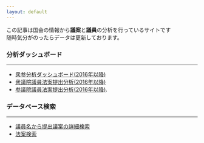 ```yaml
---
layout: default
---
```


この記事は国会の情報から**議案**と**議員**の分析を行っているサイトです  
随時気分がのったらデータは更新しております。

### 分析ダッシュボード

* * *

*   [衆参分析ダッシュボード(2016年以降)](http://heroktometabase.herokuapp.com/public/dashboard/b6e6e0d9-70c8-4d00-a283-906b25975bbf)
*   [衆議院議員法案提出分析(2016年以降)](http://heroktometabase.herokuapp.com/public/dashboard/9c0c8a56-b736-4fd5-91da-e4f01acd2146)
*   [参議院議員法案提出分析(2016年以降)](http://heroktometabase.herokuapp.com/public/dashboard/2d95f50d-56f0-4cc6-b733-0a52fdcee022).

### データベース検索

* * *

*   [議員名から提出議案の詳細検索](http://heroktometabase.herokuapp.com/public/question/35ba207c-c89f-4959-b624-225ce75a4c6b)
*   [法案検索](http://heroktometabase.herokuapp.com/public/question/8fdb47df-b4e7-4f4b-8db0-3058ef088e8e)

<!---
There should be whitespace between paragraphs.

There should be whitespace between paragraphs. We recommend including a README, or a file with information about your project.

# Header 1

This is a normal paragraph following a header. GitHub is a code hosting platform for version control and collaboration. It lets you and others work together on projects from anywhere.

## Header 2

> This is a blockquote following a header.
>
> When something is important enough, you do it even if the odds are not in your favor.

### Header 3

```js
// Javascript code with syntax highlighting.
var fun = function lang(l) {
  dateformat.i18n = require('./lang/' + l)
  return true;
}
```

```ruby
# Ruby code with syntax highlighting
GitHubPages::Dependencies.gems.each do |gem, version|
  s.add_dependency(gem, "= #{version}")
end
```

#### Header 4

*   This is an unordered list following a header.
*   This is an unordered list following a header.
*   This is an unordered list following a header.

##### Header 5

1.  This is an ordered list following a header.
2.  This is an ordered list following a header.
3.  This is an ordered list following a header.

###### Header 6

| head1        | head two          | three |
|:-------------|:------------------|:------|
| ok           | good swedish fish | nice  |
| out of stock | good and plenty   | nice  |
| ok           | good `oreos`      | hmm   |
| ok           | good `zoute` drop | yumm  |

### There's a horizontal rule below this.

* * *

### Here is an unordered list:

*   Item foo
*   Item bar
*   Item baz
*   Item zip

### And an ordered list:

1.  Item one
1.  Item two
1.  Item three
1.  Item four

### And a nested list:

- level 1 item
  - level 2 item
  - level 2 item
    - level 3 item
    - level 3 item
- level 1 item
  - level 2 item
  - level 2 item
  - level 2 item
- level 1 item
  - level 2 item
  - level 2 item
- level 1 item

### Small image

![Octocat](https://github.githubassets.com/images/icons/emoji/octocat.png)

### Large image

![Branching](https://guides.github.com/activities/hello-world/branching.png)


### Definition lists can be used with HTML syntax.

<dl>
<dt>Name</dt>
<dd>Godzilla</dd>
<dt>Born</dt>
<dd>1952</dd>
<dt>Birthplace</dt>
<dd>Japan</dd>
<dt>Color</dt>
<dd>Green</dd>
</dl>

```
Long, single-line code blocks should not wrap. They should horizontally scroll if they are too long. This line should be long enough to demonstrate this.
```

```
The final element.
```
-->
